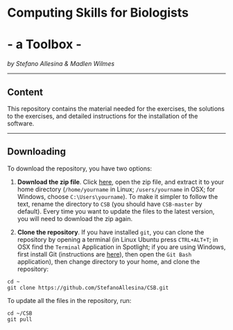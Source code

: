 # Computing Skills for Biologists
# - a Toolbox -
*by Stefano Allesina &amp; Madlen Wilmes*

*****

## Content

This repository contains the material needed for the exercises, the solutions to the exercises, and detailed instructions for the installation of the software.


*****
## Downloading

To download the repository, you have two options:

1. **Download the zip file**.
Click [here](https://github.com/StefanoAllesina/CSB/archive/master.zip), open the zip file, and extract it to your home directory (`/home/yourname` in Linux; `/users/yourname` in OSX; for Windows, choose `C:\Users\yourname`). To make it simpler to follow the text, rename the directory to `CSB` (you should have `CSB-master` by default). Every time you want to update the files to the latest version, you will need to download the zip again.

2. **Clone the repository**. If you have installed `git`, you can clone the repository by opening a terminal (in Linux Ubuntu press `CTRL+ALT+T`; in OSX find the `Terminal` Application in Spotlight; if you are using Windows, first install Git (instructions are [here](https://github.com/StefanoAllesina/CSB/blob/master/git/installation/install.md)), then open the `Git Bash` application), then change directory to your home, and clone the repository:
```
cd ~
git clone https://github.com/StefanoAllesina/CSB.git
```
To update all the files in the repository, run:
```
cd ~/CSB
git pull
```

